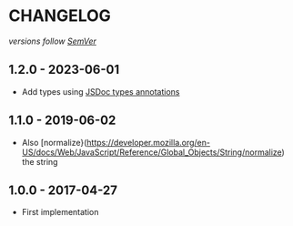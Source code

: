 # CHANGELOG
*versions follow [SemVer](http://semver.org)*

## 1.2.0 - 2023-06-01
* Add types using [JSDoc types annotations](https://www.typescriptlang.org/docs/handbook/jsdoc-supported-types.html)

## 1.1.0 - 2019-06-02
* Also [normalize}(https://developer.mozilla.org/en-US/docs/Web/JavaScript/Reference/Global_Objects/String/normalize) the string

## 1.0.0 - 2017-04-27
* First implementation
